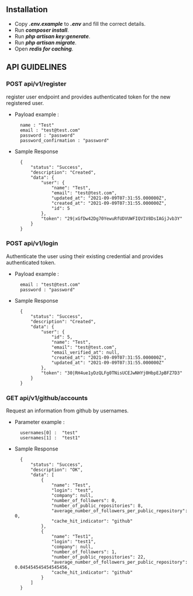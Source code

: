## Installation

- Copy ***.env.example*** to ***.env*** and fill the correct details.
- Run ***composer install***.
- Run ***php artisan key:generate***.
- Run ***php artisan migrate***.
- Open ***redis for caching***.

## API GUIDELINES 

### POST api/v1/register
register user endpoint and provides authenticated token for the new registered user.
- Payload example :


		name : "Test"
		email : "test@test.com"
		password : "password"
		password_confirmation : "password"


- Sample Response

        {
            "status": "Success",
            "description": "Created",
            "data": {
                "user": {
                    "name": "Test",
                    "email": "test@test.com",
                    "updated_at": "2021-09-09T07:31:55.000000Z",
                    "created_at": "2021-09-09T07:31:55.000000Z",
                    "id": 5
                },
                "token": "29|xGfDw42Dg70YewuRfUDVUWFIQVIV8DsIAGjJvb3Y"
            }
        }


### POST api/v1/login
Authenticate the user using their existing credential and provides authenticated token.
- Payload example :


		email : "test@test.com"
		password : "password"


- Sample Response

        {
		    "status": "Success",
		    "description": "Created",
		    "data": {
		        "user": {
		            "id": 5,
		            "name": "Test",
		            "email": "test@test.com",
		            "email_verified_at": null,
		            "created_at": "2021-09-09T07:31:55.000000Z",
		            "updated_at": "2021-09-09T07:31:55.000000Z"
		        },
		        "token": "30|RH4ue1yDzQLFg0TNisUCEJwNHYj0HbpEJpBFZ7D3"
		    }
		}


### GET api/v1/github/accounts
Request an information from github by usernames.
- Parameter example :

		usernames[0] :  "test"
		usernames[1] :  "test1"

- Sample Response

        {
		    "status": "Success",
		    "description": "OK",
		    "data": [
		        {
		            "name": "Test",
		            "login": "test",
		            "company": null,
		            "number_of_followers": 0,
		            "number_of_public_repositories": 8,
		            "average_number_of_followers_per_public_repository": 0,
		            "cache_hit_indicator": "github"
		        },
		        {
		            "name": "Test1",
		            "login": "test1",
		            "company": null,
		            "number_of_followers": 1,
		            "number_of_public_repositories": 22,
		            "average_number_of_followers_per_public_repository": 0.045454545454545456,
		            "cache_hit_indicator": "github"
		        }
		    ]
		}


